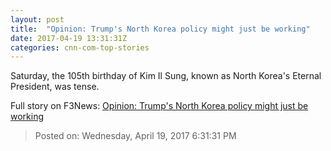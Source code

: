 ```yaml
---
layout: post
title:  "Opinion: Trump's North Korea policy might just be working"
date: 2017-04-19 13:31:31Z
categories: cnn-com-top-stories
---
```


Saturday, the 105th birthday of Kim Il Sung, known as North Korea's Eternal President, was tense.


Full story on F3News: [Opinion: Trump's North Korea policy might just be working](http://www.f3nws.com/n/f3xyJB)

> Posted on: Wednesday, April 19, 2017 6:31:31 PM
